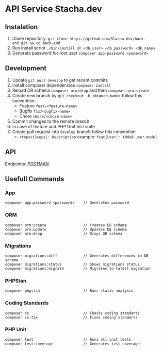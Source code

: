 # API Service Stacha.dev

## Instalation

1. Clone repository: `git clone https://github.com/Stacha-dev/back-end.git && cd back-end`
2. Run install script `./bin/install.sh <db_user> <db_password> <db_name>`
3. Generate password for root user `composer app:password <password>`

## Development

1. Update `git pull develop` to get recent commits
2. Install composer dependencies `composer install`
3. Reload DB schema `composer orm:drop` and then `composer orm:create`
4. Create new branch by `git checkout -b <branch-name>` follow this convention:
    - Feature `feat/<feature-name>`
    - Bugfix `fix/<bugfix-name>`
    - Chore `chore/<chore-name>`
5. Commit changes to the remote branch
6. In case of feature add PHP Unit test suite
6. Create pull request into `develop` branch follow this convention
    - `<type>(Scope): Description` example: `feat(User): Added user model`

## API

Endpoints: [POSTMAN](https://documenter.getpostman.com/view/10875200/T1LTdP9o?version=latest)

## Usefull Commands

### App

```
composer app:password <password>    // Generates password
```

### ORM

```
composer orm:create                 // Creates DB schema
composer orm:update                 // Updates DB schema
compsoer orm:drop                   // Drops DB schema
```

### Migrations

```
composer migrations:diff            // Generates differences in DB schema
composer migrations:status          // Shows migrations status
composer migrations:migrate         // Migrates to latest migration
```

### PHPStan

```
composer phpstan                    // Runs static analysis
```

### Coding Standards

```
composer cs                         // Checks coding standarts
composer cs:fix                     // Fixes coding standarts

```

### PHP Unit

```
composer test                       // Runs all unit tests
compsoer test:coverage              // Generates test coverage
```

